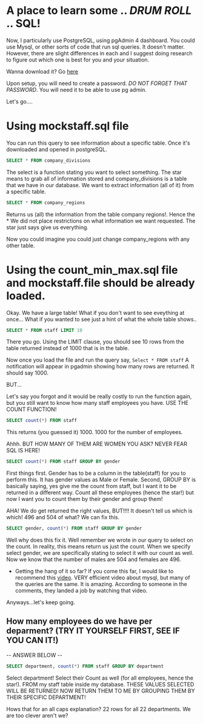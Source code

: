 # A place to learn some .. *DRUM ROLL* .. SQL! 


Now, I particularly use PostgreSQL, using pgAdmin 4 dashboard.
You could use Mysql, or other sorts of code that run sql queries. It doesn't matter.
However, there are slight differences in each and I suggest doing research to figure out which one is 
best for you and your situation.

Wanna download it? Go [here](https://www.postgresql.org) 

Upon setup, you will need to create a password. *DO NOT FORGET THAT PASSWORD*. You will need it to be able to use pg admin.


Let's go....


# Using mockstaff.sql file 

You can run this query to see information about a specific table. Once it's downloaded and opened in postgreSQL.

```sql
SELECT * FROM company_divisions
```
The select is a function stating you want to select something. The star means to grab all of information stored
and company_divisions is a table that we have in our database. We want to extract information (all of it) from
a specific table. 

```sql
SELECT * FROM company_regions
```
Returns us (all) the information from the table company regions!. Hence the * 
We did not place restrictions on what information we want requested. The star just says give us everything. 

Now you could imagine you could just change company_regions with any other table.


# Using the count_min_max.sql file and mockstaff.file should be already loaded.

Okay. We have a large table! What if you don't want to see  eveything at once... What if you wanted to see just a hint of what the whole table shows..

```sql
SELECT * FROM staff LIMIT 10
```
There you go. Using the LIMIT clause, you should see 10 rows from the table returned instead of 1000 that is in the table.

Now once you load the file and run the query say, ```Select * FROM staff``` 
A notification will appear in pgadmin showing how many rows are returned. It should say 1000.

BUT...

Let's say you forgot and it would be really costly to run the function again, but you still want to know how many staff employees you have. USE THE COUNT FUNCTION!
```sql
SELECT count(*) FROM staff 
```
This returns (you guessed it) 1000. 1000 for the number of employees. 

Ahhh. BUT HOW MANY OF THEM ARE WOMEN YOU ASK? 
NEVER FEAR SQL IS HERE! 
```sql
SELECT count(*) FROM staff GROUP BY gender
```
First things first. Gender has to be a column in the table(staff) for you to perform this. It has gender values as Male or Female. 
Second, GROUP BY is basically saying, yes give me the count from staff, but I want it to be returned in a different way. 
Count all these employees (hence the star!) but now I want you to count them by their gender and group them! 

AHA! We do get returned the right values, BUT!!!! It doesn't tell us which is which! 496 and 504 of what?
We can fix this. 
```sql
SELECT gender, count(*) FROM staff GROUP BY gender
```
Well why does this fix it. Well remember we wrote in our query to select on the count. In reality, this means return us just the count.
When we specify select gender, we are specifically stating to select it with our count as well.
Now we know that the number of males are 504 and females are 496.

- Getting the hang of it so far? If you come this far, I would like to recommend this [video](https://www.youtube.com/watch?v=yPu6qV5byu4). VERY efficient video about mysql, but many of the queries are the same. It is amazing. According to someone in the comments, they landed a job by watching that video.

Anyways...let's keep going.

## How many employees do we have per deparment? (TRY IT YOURSELF FIRST, SEE IF YOU CAN IT!)

-- ANSWER BELOW --

```sql
SELECT department, count(*) FROM staff GROUP BY department
```
Select department! Select their Count as well (for all employees, hence the star!). FROM my staff table inside my database.
THESE VALUES SELECTED WILL BE RETURNED!
NOW RETURN THEM TO ME BY GROUPING THEM BY THEIR SPECIFIC DEPARTMENT! 

Hows that for an all caps explanation? 22 rows for all 22 departments. We are too clever aren't we? 










